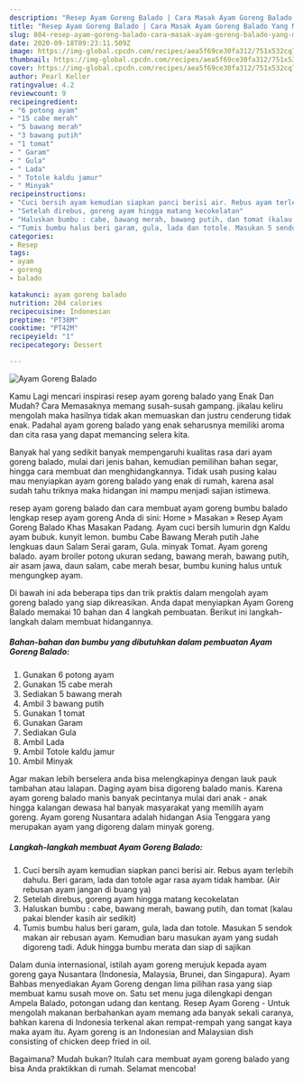 ```yaml
---
description: "Resep Ayam Goreng Balado | Cara Masak Ayam Goreng Balado Yang Menggugah Selera"
title: "Resep Ayam Goreng Balado | Cara Masak Ayam Goreng Balado Yang Menggugah Selera"
slug: 804-resep-ayam-goreng-balado-cara-masak-ayam-goreng-balado-yang-menggugah-selera
date: 2020-09-18T09:23:11.509Z
image: https://img-global.cpcdn.com/recipes/aea5f69ce30fa312/751x532cq70/ayam-goreng-balado-foto-resep-utama.jpg
thumbnail: https://img-global.cpcdn.com/recipes/aea5f69ce30fa312/751x532cq70/ayam-goreng-balado-foto-resep-utama.jpg
cover: https://img-global.cpcdn.com/recipes/aea5f69ce30fa312/751x532cq70/ayam-goreng-balado-foto-resep-utama.jpg
author: Pearl Keller
ratingvalue: 4.2
reviewcount: 9
recipeingredient:
- "6 potong ayam"
- "15 cabe merah"
- "5 bawang merah"
- "3 bawang putih"
- "1 tomat"
- " Garam"
- " Gula"
- " Lada"
- " Totole kaldu jamur"
- " Minyak"
recipeinstructions:
- "Cuci bersih ayam kemudian siapkan panci berisi air. Rebus ayam terlebih dahulu. Beri garam, lada dan totole agar rasa ayam tidak hambar. (Air rebusan ayam jangan di buang ya)"
- "Setelah direbus, goreng ayam hingga matang kecokelatan"
- "Haluskan bumbu : cabe, bawang merah, bawang putih, dan tomat (kalau pakai blender kasih air sedikit)"
- "Tumis bumbu halus beri garam, gula, lada dan totole. Masukan 5 sendok makan air rebusan ayam. Kemudian baru masukan ayam yang sudah digoreng tadi. Aduk hingga bumbu merata dan siap di sajikan"
categories:
- Resep
tags:
- ayam
- goreng
- balado

katakunci: ayam goreng balado 
nutrition: 204 calories
recipecuisine: Indonesian
preptime: "PT38M"
cooktime: "PT42M"
recipeyield: "1"
recipecategory: Dessert

---
```



![Ayam Goreng Balado](https://img-global.cpcdn.com/recipes/aea5f69ce30fa312/751x532cq70/ayam-goreng-balado-foto-resep-utama.jpg)

Kamu Lagi mencari inspirasi resep ayam goreng balado yang Enak Dan Mudah? Cara Memasaknya memang susah-susah gampang. jikalau keliru mengolah maka hasilnya tidak akan memuaskan dan justru cenderung tidak enak. Padahal ayam goreng balado yang enak seharusnya memiliki aroma dan cita rasa yang dapat memancing selera kita.

Banyak hal yang sedikit banyak mempengaruhi kualitas rasa dari ayam goreng balado, mulai dari jenis bahan, kemudian pemilihan bahan segar, hingga cara membuat dan menghidangkannya. Tidak usah pusing kalau mau menyiapkan ayam goreng balado yang enak di rumah, karena asal sudah tahu triknya maka hidangan ini mampu menjadi sajian istimewa.

resep ayam goreng balado dan cara membuat ayam goreng bumbu balado lengkap resep ayam goreng Anda di sini: Home » Masakan » Resep Ayam Goreng Balado Khas Masakan Padang. Ayam cuci bersih lumurin dgn Kaldu ayam bubuk. kunyit lemon. bumbu Cabe Bawang Merah putih Jahe lengkuas daun Salam Serai garam, Gula. minyak Tomat. Ayam goreng balado. ayam broiler potong ukuran sedang, bawang merah, bawang putih, air asam jawa, daun salam, cabe merah besar, bumbu kuning halus untuk mengungkep ayam.


Di bawah ini ada beberapa tips dan trik praktis dalam mengolah ayam goreng balado yang siap dikreasikan. Anda dapat menyiapkan Ayam Goreng Balado memakai 10 bahan dan 4 langkah pembuatan. Berikut ini langkah-langkah dalam membuat hidangannya.

<!--inarticleads1-->

##### Bahan-bahan dan bumbu yang dibutuhkan dalam pembuatan Ayam Goreng Balado:

1. Gunakan 6 potong ayam
1. Gunakan 15 cabe merah
1. Sediakan 5 bawang merah
1. Ambil 3 bawang putih
1. Gunakan 1 tomat
1. Gunakan  Garam
1. Sediakan  Gula
1. Ambil  Lada
1. Ambil  Totole kaldu jamur
1. Ambil  Minyak


Agar makan lebih berselera anda bisa melengkapinya dengan lauk pauk tambahan atau lalapan. Daging ayam bisa digoreng balado manis. Karena ayam goreng balado manis banyak pecintanya mulai dari anak - anak hingga kalangan dewasa hal banyak masyarakat yang memilih ayam goreng. Ayam goreng Nusantara adalah hidangan Asia Tenggara yang merupakan ayam yang digoreng dalam minyak goreng. 

<!--inarticleads2-->

##### Langkah-langkah membuat Ayam Goreng Balado:

1. Cuci bersih ayam kemudian siapkan panci berisi air. Rebus ayam terlebih dahulu. Beri garam, lada dan totole agar rasa ayam tidak hambar. (Air rebusan ayam jangan di buang ya)
1. Setelah direbus, goreng ayam hingga matang kecokelatan
1. Haluskan bumbu : cabe, bawang merah, bawang putih, dan tomat (kalau pakai blender kasih air sedikit)
1. Tumis bumbu halus beri garam, gula, lada dan totole. Masukan 5 sendok makan air rebusan ayam. Kemudian baru masukan ayam yang sudah digoreng tadi. Aduk hingga bumbu merata dan siap di sajikan


Dalam dunia internasional, istilah ayam goreng merujuk kepada ayam goreng gaya Nusantara (Indonesia, Malaysia, Brunei, dan Singapura). Ayam Bahbas menyediakan Ayam Goreng dengan lima pilihan rasa yang siap membuat kamu susah move on. Satu set menu juga dilengkapi dengan Ampela Balado, potongan udang dan kentang. Resep Ayam Goreng - Untuk mengolah makanan berbahankan ayam memang ada banyak sekali caranya, bahkan karena di Indonesia terkenal akan rempat-rempah yang sangat kaya maka ayam itu. Ayam goreng is an Indonesian and Malaysian dish consisting of chicken deep fried in oil. 

Bagaimana? Mudah bukan? Itulah cara membuat ayam goreng balado yang bisa Anda praktikkan di rumah. Selamat mencoba!

